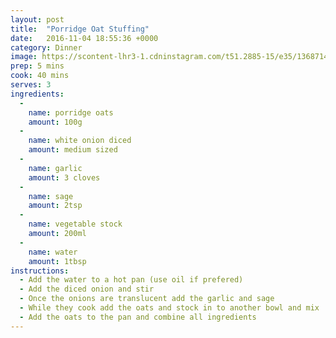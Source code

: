 ```yaml
---
layout: post
title:  "Porridge Oat Stuffing"
date:   2016-11-04 18:55:36 +0000
category: Dinner
image: https://scontent-lhr3-1.cdninstagram.com/t51.2885-15/e35/13687144_1259426290748196_532363803_n.jpg?ig_cache_key=MTMzMzUxOTE3ODE3MDMwNTEwMQ%3D%3D.2
prep: 5 mins
cook: 40 mins
serves: 3
ingredients:
  -
    name: porridge oats
    amount: 100g
  -
    name: white onion diced
    amount: medium sized
  -
    name: garlic
    amount: 3 cloves
  -
    name: sage
    amount: 2tsp
  -
    name: vegetable stock
    amount: 200ml
  -
    name: water
    amount: 1tbsp
instructions:
  - Add the water to a hot pan (use oil if prefered)
  - Add the diced onion and stir
  - Once the onions are translucent add the garlic and sage
  - While they cook add the oats and stock in to another bowl and mix
  - Add the oats to the pan and combine all ingredients
---
```

